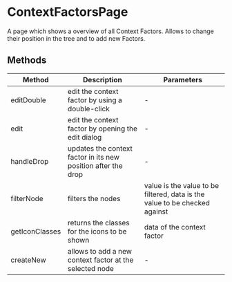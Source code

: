 # ContextFactorsPage

A page which shows a overview of all Context Factors. Allows to change their position in the tree and to add new Factors.

## Methods

<!-- @vuese:ContextFactorsPage:methods:start -->
|Method|Description|Parameters|
|---|---|---|
|editDouble|edit the context factor by using a double-click|-|
|edit|edit the context factor by opening the edit dialog|-|
|handleDrop|updates the context factor in its new position after the drop|-|
|filterNode|filters the nodes|value is the value to be filtered, data is the value to be checked against|
|getIconClasses|returns the classes for the icons to be shown|data of the context factor|
|createNew|allows to add a new context factor at the selected node|-|

<!-- @vuese:ContextFactorsPage:methods:end -->


